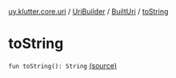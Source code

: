 [uy.klutter.core.uri](../../index.md) / [UriBuilder](../index.md) / [BuiltUri](index.md) / [toString](.)


# toString

`fun toString(): String` [(source)](https://github.com/kohesive/klutter/blob/master/core-jdk6/src/main/kotlin/uy/klutter/core/uri/UriBuilder.kt#L288)


